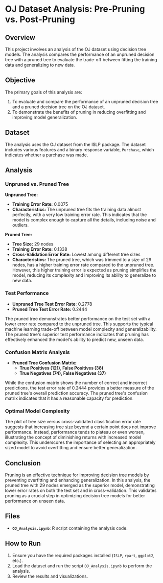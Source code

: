 # OJ Dataset Analysis: Pre-Pruning vs. Post-Pruning

## Overview

This project involves an analysis of the OJ dataset using decision tree models. The analysis compares the performance of an unpruned decision tree with a pruned tree to evaluate the trade-off between fitting the training data and generalizing to new data.

## Objective

The primary goals of this analysis are:
1. To evaluate and compare the performance of an unpruned decision tree and a pruned decision tree on the OJ dataset.
2. To demonstrate the benefits of pruning in reducing overfitting and improving model generalization.

## Dataset

The analysis uses the OJ dataset from the ISLP package. The dataset includes various features and a binary response variable, `Purchase`, which indicates whether a purchase was made.

## Analysis

### Unpruned vs. Pruned Tree

**Unpruned Tree:**
- **Training Error Rate:** 0.0075
- **Characteristics:** The unpruned tree fits the training data almost perfectly, with a very low training error rate. This indicates that the model is complex enough to capture all the details, including noise and outliers.

**Pruned Tree:**
- **Tree Size:** 29 nodes
- **Training Error Rate:** 0.1338
- **Cross-Validation Error Rate:** Lowest among different tree sizes
- **Characteristics:** The pruned tree, which was trimmed to a size of 29 nodes, has a higher training error rate compared to the unpruned tree. However, this higher training error is expected as pruning simplifies the model, reducing its complexity and improving its ability to generalize to new data.

### Test Performance

- **Unpruned Tree Test Error Rate:** 0.2778
- **Pruned Tree Test Error Rate:** 0.2444

The pruned tree demonstrates better performance on the test set with a lower error rate compared to the unpruned tree. This supports the typical machine learning trade-off between model complexity and generalizability. The pruned tree's superior test performance indicates that pruning has effectively enhanced the model's ability to predict new, unseen data.

### Confusion Matrix Analysis

- **Pruned Tree Confusion Matrix:**
  - **True Positives (121), False Positives (38)**
  - **True Negatives (74), False Negatives (37)**

While the confusion matrix shows the number of correct and incorrect predictions, the test error rate of 0.2444 provides a better measure of the pruned tree's overall prediction accuracy. The pruned tree's confusion matrix indicates that it has a reasonable capacity for prediction.

### Optimal Model Complexity

The plot of tree size versus cross-validated classification error rate suggests that increasing tree size beyond a certain point does not improve performance. Instead, performance tends to plateau or even worsen, illustrating the concept of diminishing returns with increased model complexity. This underscores the importance of selecting an appropriately sized model to avoid overfitting and ensure better generalization.

## Conclusion

Pruning is an effective technique for improving decision tree models by preventing overfitting and enhancing generalization. In this analysis, the pruned tree with 29 nodes emerged as the superior model, demonstrating lower error rates on both the test set and in cross-validation. This validates pruning as a crucial step in optimizing decision tree models for better performance on unseen data.

## Files

- **`OJ_Analysis.ipynb`**: R script containing the analysis code.

## How to Run

1. Ensure you have the required packages installed (`ISLP`, `rpart`, `ggplot2`, etc.).
2. Load the dataset and run the script `OJ_Analysis.ipynb` to perform the analysis.
3. Review the results and visualizations.
